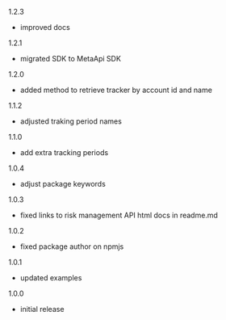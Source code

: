 1.2.3
  - improved docs

1.2.1
  - migrated SDK to MetaApi SDK

1.2.0
  - added method to retrieve tracker by account id and name

1.1.2
  - adjusted traking period names

1.1.0
  - add extra tracking periods

1.0.4
  - adjust package keywords

1.0.3
  - fixed links to risk management API html docs in readme.md

1.0.2
  - fixed package author on npmjs

1.0.1
  - updated examples

1.0.0
  - initial release
